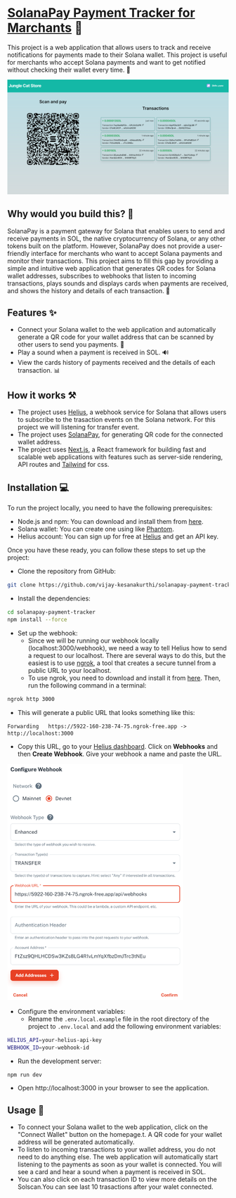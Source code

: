 # [SolanaPay Payment Tracker for Marchants](https://track-transaction.vercel.app/) 🚀

This project is a web application that allows users to track and receive notifications for payments made to their Solana wallet. This project is useful for merchants who accept Solana payments and want to get notified without checking their wallet every time. 💸

![Screenshot of the web application](public/images/sneakpeak.png)

## Why would you build this? 🤔

 SolanaPay is a payment gateway for Solana that enables users to send and receive payments in SOL, the native cryptocurrency of Solana, or any other tokens built on the platform. However, SolanaPay does not provide a user-friendly interface for merchants who want to accept Solana payments and monitor their transactions. This project aims to fill this gap by providing a simple and intuitive web application that generates QR codes for Solana wallet addresses, subscribes to webhooks that listen to incoming transactions, plays sounds and displays cards when payments are received, and shows the history and details of each transaction. 🙌

## Features ✨

- Connect your Solana wallet to the web application and automatically generate a QR code for your wallet address that can be scanned by other users to send you payments. 📲
- Play a sound when a payment is received in SOL. 🔊
- View the cards history of payments received and the details of each transaction. 📊

## How it works ⚒️


- The project uses [Helius](https://www.helius.xyz/), a webhook service for Solana that allows users to subscribe to the trasaction events on the Solana network. For this project we will listening for transfer event. 
- The project uses [SolanaPay](https://solanapay.com/), for generating QR code for the connected wallet address.
- The project uses [Next.js](https://nextjs.org/), a React framework for building fast and scalable web applications with features such as server-side rendering, API routes and [Tailwind](https://tailwindcss.com/) for css.

## Installation 💻

To run the project locally, you need to have the following prerequisites:

- Node.js and npm: You can download and install them from [here](https://nodejs.org/en).
- Solana wallet: You can create one using like [Phantom](https://phantom.app/).
- Helius account: You can sign up for free at [Helius](https://dev.helius.xyz/) and get an API key.

Once you have these ready, you can follow these steps to set up the project:

- Clone the repository from GitHub:

```bash
git clone https://github.com/vijay-kesanakurthi/solanapay-payment-tracker
```

- Install the dependencies:

```bash
cd solanapay-payment-tracker
npm install --force
```

- Set up the webhook:
  - Since we will be running our webhook locally (localhost:3000/webhook), we need a way to tell Helius how to send a request to our localhost. There are several ways to do this, but the easiest is to use [ngrok](https://ngrok.com/), a tool that creates a secure tunnel from a public URL to your localhost.
  - To use ngrok, you need to download and install it from [here](https://ngrok.com/). Then, run the following command in a terminal:

```bash
ngrok http 3000
```

  - This will generate a public URL that looks something like this:

```
Forwarding   https://5922-160-238-74-75.ngrok-free.app -> http://localhost:3000
```

  - Copy this URL, go to your [Helius dashboard](https://dev.helius.xyz/dashboard/app). Click on **Webhooks** and then **Create Webhook**. Give your webhook a name and paste the URL.
  
<img src="public/images/webhook.png" width=400>



- Configure the environment variables:
  - Rename the `.env.local.example` file in the root directory of the project to `.env.local` and add the following environment variables:

```bash
HELIUS_API=your-helius-api-key
WEBHOOK_ID=your-webhook-id
```

- Run the development server:

```bash
npm run dev
```

- Open http://localhost:3000 in your browser to see the application.



## Usage 🚀

- To connect your Solana wallet to the web application, click on the "Connect Wallet" button on the homepage.t. A QR code for your wallet address will be generated automatically.
- To listen to incoming transactions to your wallet address, you do not need to do anything else. The web application will automatically start listening to the payments as soon as your wallet is connected. You will see a card and hear a sound when a payment is received in SOL. 
-  You can also click on each transaction ID to view more details on the Solscan.You can see last 10 trasactions after your walet connected.